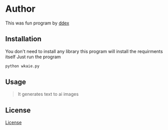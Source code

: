 # Author

This was fun program by [ddex](https://github.com/dare-devil-ex/)

## Installation

You don't need to install any library this program will install the requirments itself
Just run the program

```bash
python wkaie.py
```

## Usage

> It generates text to ai images

## License

[License](https://github.com/dare-devil-ex/text2img/blob/main/LICENSE)